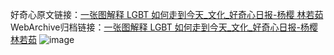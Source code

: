好奇心原文链接：[一张图解释 LGBT 如何走到今天_文化_好奇心日报-杨樱 林若茹](https://www.qdaily.com/articles/1208.html)
WebArchive归档链接：[一张图解释 LGBT 如何走到今天_文化_好奇心日报-杨樱 林若茹](http://web.archive.org/web/20190623145706/https://www.qdaily.com/articles/1208.html)
![image](http://ww3.sinaimg.cn/large/007d5XDply1g3v4baarlaj30u076kqqf)